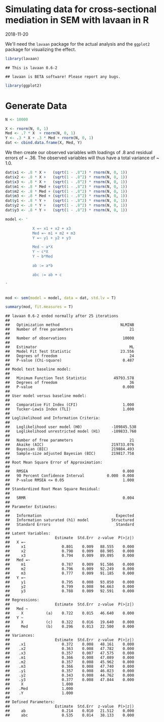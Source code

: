 Simulating data for cross-sectional mediation in SEM with lavaan in R
================
2018-11-20

We'll need the `lavaan` package for the actual analysis and the `ggplot2` package for visualizing the effect.

``` r
library(lavaan)
```

    ## This is lavaan 0.6-2

    ## lavaan is BETA software! Please report any bugs.

``` r
library(ggplot2)
```

Generate Data
=============

``` r
N <- 10000

X <- rnorm(N, 0, 1)
Med <- .7 * X  + rnorm(N, 0, 1)
Y <- .3 * X + .3 * Med + rnorm(N, 0, 1)
dat <- cbind.data.frame(X, Med, Y)
```

We then create our observed variables with loadings of .8 and residual errors of ~ .36. The observed variables will thus have a total variance of ~ 1.0.

``` r
dat$x1 <- .8 * X +   (sqrt(1 - .8^2) * rnorm(N, 0, 1))
dat$x2 <- .8 * X +   (sqrt(1 - .8^2) * rnorm(N, 0, 1))
dat$x3 <- .8 * X +   (sqrt(1 - .8^2) * rnorm(N, 0, 1))
dat$m1 <- .8 * Med + (sqrt(1 - .8^2) * rnorm(N, 0, 1))
dat$m2 <- .8 * Med + (sqrt(1 - .8^2) * rnorm(N, 0, 1))
dat$m3 <- .8 * Med + (sqrt(1 - .8^2) * rnorm(N, 0, 1))
dat$y1 <- .8 * Y +   (sqrt(1 - .8^2) * rnorm(N, 0, 1))
dat$y2 <- .8 * Y +   (sqrt(1 - .8^2) * rnorm(N, 0, 1))
dat$y3 <- .8 * Y +   (sqrt(1 - .8^2) * rnorm(N, 0, 1))

model <- '

            X =~ x1 + x2 + x3
            Med =~ m1 + m2 + m3
            Y =~ y1 + y2 + y3

            Med ~ a*X
            Y ~ c*X
            Y ~ b*Med

            ab := a*b

            abc := ab + c
          
'


mod <- sem(model = model, data = dat, std.lv = T)

summary(mod, fit.measures = T)
```

    ## lavaan 0.6-2 ended normally after 25 iterations
    ## 
    ##   Optimization method                           NLMINB
    ##   Number of free parameters                         21
    ## 
    ##   Number of observations                         10000
    ## 
    ##   Estimator                                         ML
    ##   Model Fit Test Statistic                      23.556
    ##   Degrees of freedom                                24
    ##   P-value (Chi-square)                           0.487
    ## 
    ## Model test baseline model:
    ## 
    ##   Minimum Function Test Statistic            49793.578
    ##   Degrees of freedom                                36
    ##   P-value                                        0.000
    ## 
    ## User model versus baseline model:
    ## 
    ##   Comparative Fit Index (CFI)                    1.000
    ##   Tucker-Lewis Index (TLI)                       1.000
    ## 
    ## Loglikelihood and Information Criteria:
    ## 
    ##   Loglikelihood user model (H0)             -109845.538
    ##   Loglikelihood unrestricted model (H1)     -109833.760
    ## 
    ##   Number of free parameters                         21
    ##   Akaike (AIC)                              219733.076
    ##   Bayesian (BIC)                            219884.493
    ##   Sample-size adjusted Bayesian (BIC)       219817.758
    ## 
    ## Root Mean Square Error of Approximation:
    ## 
    ##   RMSEA                                          0.000
    ##   90 Percent Confidence Interval          0.000  0.008
    ##   P-value RMSEA <= 0.05                          1.000
    ## 
    ## Standardized Root Mean Square Residual:
    ## 
    ##   SRMR                                           0.004
    ## 
    ## Parameter Estimates:
    ## 
    ##   Information                                 Expected
    ##   Information saturated (h1) model          Structured
    ##   Standard Errors                             Standard
    ## 
    ## Latent Variables:
    ##                    Estimate  Std.Err  z-value  P(>|z|)
    ##   X =~                                                
    ##     x1                0.801    0.009   88.555    0.000
    ##     x2                0.798    0.009   88.905    0.000
    ##     x3                0.794    0.009   89.095    0.000
    ##   Med =~                                              
    ##     m1                0.787    0.009   91.586    0.000
    ##     m2                0.796    0.009   92.249    0.000
    ##     m3                0.777    0.009   91.185    0.000
    ##   Y =~                                                
    ##     y1                0.795    0.008   93.850    0.000
    ##     y2                0.799    0.008   94.663    0.000
    ##     y3                0.788    0.009   92.591    0.000
    ## 
    ## Regressions:
    ##                    Estimate  Std.Err  z-value  P(>|z|)
    ##   Med ~                                               
    ##     X          (a)    0.722    0.015   46.640    0.000
    ##   Y ~                                                 
    ##     X          (c)    0.322    0.016   19.640    0.000
    ##     Med        (b)    0.296    0.013   22.500    0.000
    ## 
    ## Variances:
    ##                    Estimate  Std.Err  z-value  P(>|z|)
    ##    .x1                0.372    0.008   48.161    0.000
    ##    .x2                0.363    0.008   47.782    0.000
    ##    .x3                0.357    0.007   47.575    0.000
    ##    .m1                0.366    0.008   47.089    0.000
    ##    .m2                0.357    0.008   45.962    0.000
    ##    .m3                0.366    0.008   47.740    0.000
    ##    .y1                0.357    0.008   46.023    0.000
    ##    .y2                0.343    0.008   44.762    0.000
    ##    .y3                0.377    0.008   47.844    0.000
    ##     X                 1.000                           
    ##    .Med               1.000                           
    ##    .Y                 1.000                           
    ## 
    ## Defined Parameters:
    ##                    Estimate  Std.Err  z-value  P(>|z|)
    ##     ab                0.214    0.010   21.512    0.000
    ##     abc               0.535    0.014   38.133    0.000
